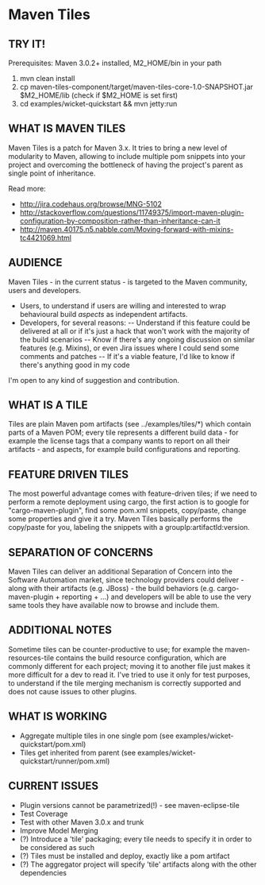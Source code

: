 # Maven Tiles

## TRY IT!

Prerequisites: Maven 3.0.2+ installed, M2_HOME/bin in your path

1. mvn clean install
2. cp maven-tiles-component/target/maven-tiles-core-1.0-SNAPSHOT.jar $M2_HOME/lib (check if $M2_HOME is set first)
3. cd examples/wicket-quickstart && mvn jetty:run

## WHAT IS MAVEN TILES

Maven Tiles is a patch for Maven 3.x. It tries to bring a new level of modularity to Maven, allowing
to include multiple pom snippets into your project and overcoming the bottleneck of having the project's
parent as single point of inheritance.

Read more:
- http://jira.codehaus.org/browse/MNG-5102
- http://stackoverflow.com/questions/11749375/import-maven-plugin-configuration-by-composition-rather-than-inheritance-can-it
- http://maven.40175.n5.nabble.com/Moving-forward-with-mixins-tc4421069.html

## AUDIENCE

Maven Tiles - in the current status - is targeted to the Maven community, users and developers.

- Users, to understand if users are willing and interested to wrap behavioural build *aspects* as independent artifacts.
- Developers, for several reasons:
-- Understand if this feature could be delivered at all or if it's just a hack that won't work with the majority of the build scenarios
-- Know if there's any ongoing discussion on similar features (e.g. Mixins), or even Jira issues where I could send some comments and patches
-- If it's a viable feature, I'd like to know if there's anything good in my code

I'm open to any kind of suggestion and contribution.

## WHAT IS A TILE

Tiles are plain Maven pom artifacts (see ../examples/tiles/*) which contain parts of a Maven POM; every tile
represents a different build data - for example the license tags that a company wants to report on all their
artifacts - and aspects, for example build configurations and reporting.

## FEATURE DRIVEN TILES

The most powerful advantage comes with feature-driven tiles; if we need to perform a remote deployment using
cargo, the first action is to google for "cargo-maven-plugin", find some pom.xml snippets, copy/paste,
change some properties and give it a try. Maven Tiles basically performs the copy/paste for you, labeling the snippets
with a groupIp:artifactId:version.

## SEPARATION OF CONCERNS

Maven Tiles can deliver an additional Separation of Concern into the Software Automation market, since technology
providers could deliver - along with their artifacts (e.g. JBoss) - the build behaviors
(e.g. cargo-maven-plugin + reporting + ...) and developers will be able to use the very same tools they have available
now to browse and include them.

## ADDITIONAL NOTES

Sometime tiles can be counter-productive to use; for example the maven-resources-tile contains the build resource
configuration, which are commonly different for each project; moving it to another file just makes it more
difficult for a dev to read it.
I've tried to use it only for test purposes, to understand if the tile merging mechanism is correctly supported
and does not cause issues to other plugins.

## WHAT IS WORKING

- Aggregate multiple tiles in one single pom (see examples/wicket-quickstart/pom.xml)
- Tiles get inherited from parent (see examples/wicket-quickstart/runner/pom.xml)

## CURRENT ISSUES

- Plugin versions cannot be parametrized(!) - see maven-eclipse-tile
- Test Coverage
- Test with other Maven 3.0.x and trunk
- Improve Model Merging
- (?) Introduce a 'tile' packaging; every tile needs to specify it in order to be considered as such
- (?) Tiles must be installed and deploy, exactly like a pom artifact
- (?) The aggregator project will specify 'tile' artifacts along with the other dependencies
